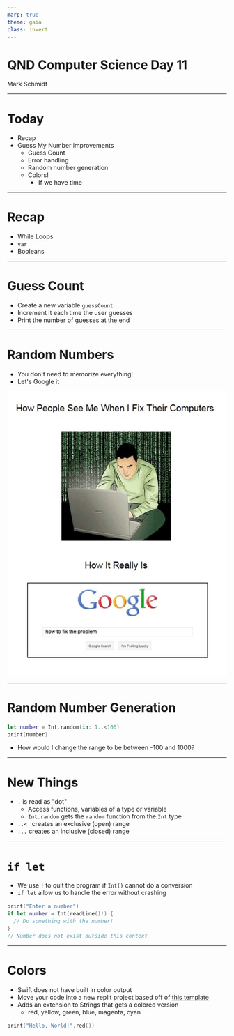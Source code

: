 ```yaml
---
marp: true
theme: gaia
class: invert
---
```


# QND Computer Science Day 11
Mark Schmidt

--- 

# Today

- Recap
- Guess My Number improvements
  - Guess Count
  - Error handling
  - Random number generation
  - Colors! 
    - If we have time


---

# Recap

- While Loops
- `var`
- Booleans

---

# Guess Count

- Create a new variable `guessCount`
- Increment it each time the user guesses
- Print the number of guesses at the end

--- 


# Random Numbers

- You don't need to memorize everything!
- Let's Google it

![bg right w:500](../assets/google.jpeg)

---

# Random Number Generation

```swift
let number = Int.random(in: 1..<100)
print(number)
```

- How would I change the range to be between -100 and 1000?
---

# New Things

- `.` is read as "dot"
  - Access functions, variables of a type or variable
  - `Int.random` gets the `random` function from the `Int` type
- `..< ` creates an exclusive (open) range
- `...` creates an inclusive (closed) range

---

# `if let`

- We use `!` to quit the program if `Int()` cannot do a conversion
- `if let` allow us to handle the error without crashing

```swift
print("Enter a number")
if let number = Int(readLine()!) {
  // Do something with the number!
}
// Number does not exist outside this context
```

---

# Colors

- Swift does not have built in color output
- Move your code into a new replit project based off of [this template](https://replit.com/@mrschmidt/Swift-Colors-Template#colors.swift)
- Adds an extension to Strings that gets a colored version
  - red, yellow, green, blue, magenta, cyan

```swift
print("Hello, World!".red())
```



